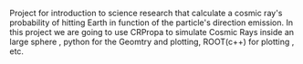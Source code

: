 Project for introduction to science research that calculate a cosmic ray's probability of hitting Earth in function of the particle's direction emission. In this project we are going to use CRPropa to simulate Cosmic Rays inside an large sphere , python for the Geomtry and plotting, ROOT(c++) for plotting , etc.
